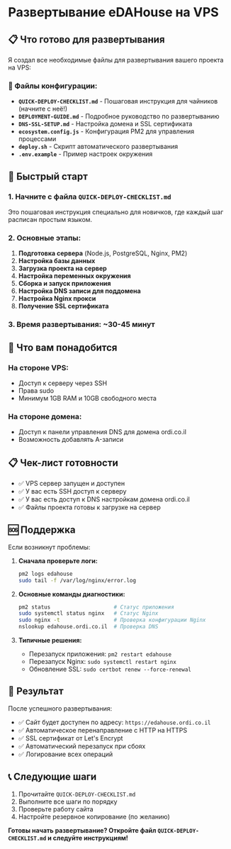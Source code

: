 # Развертывание eDAHouse на VPS

## 📋 Что готово для развертывания

Я создал все необходимые файлы для развертывания вашего проекта на VPS:

### 📁 Файлы конфигурации:
- **`QUICK-DEPLOY-CHECKLIST.md`** - Пошаговая инструкция для чайников (начните с неё!)
- **`DEPLOYMENT-GUIDE.md`** - Подробное руководство по развертыванию
- **`DNS-SSL-SETUP.md`** - Настройка домена и SSL сертификата
- **`ecosystem.config.js`** - Конфигурация PM2 для управления процессами
- **`deploy.sh`** - Скрипт автоматического развертывания
- **`.env.example`** - Пример настроек окружения

## 🚀 Быстрый старт

### 1. Начните с файла `QUICK-DEPLOY-CHECKLIST.md`
Это пошаговая инструкция специально для новичков, где каждый шаг расписан простым языком.

### 2. Основные этапы:
1. **Подготовка сервера** (Node.js, PostgreSQL, Nginx, PM2)
2. **Настройка базы данных** 
3. **Загрузка проекта на сервер**
4. **Настройка переменных окружения**
5. **Сборка и запуск приложения**
6. **Настройка DNS записи для поддомена**
7. **Настройка Nginx прокси**
8. **Получение SSL сертификата**

### 3. Время развертывания: ~30-45 минут

## 🔧 Что вам понадобится

### На стороне VPS:
- Доступ к серверу через SSH
- Права sudo
- Минимум 1GB RAM и 10GB свободного места

### На стороне домена:
- Доступ к панели управления DNS для домена ordi.co.il
- Возможность добавлять A-записи

## 📋 Чек-лист готовности

- ✅ VPS сервер запущен и доступен
- ✅ У вас есть SSH доступ к серверу  
- ✅ У вас есть доступ к DNS настройкам домена ordi.co.il
- ✅ Файлы проекта готовы к загрузке на сервер

## 🆘 Поддержка

Если возникнут проблемы:

1. **Сначала проверьте логи:**
   ```bash
   pm2 logs edahouse
   sudo tail -f /var/log/nginx/error.log
   ```

2. **Основные команды диагностики:**
   ```bash
   pm2 status                    # Статус приложения
   sudo systemctl status nginx   # Статус Nginx
   sudo nginx -t                 # Проверка конфигурации Nginx
   nslookup edahouse.ordi.co.il  # Проверка DNS
   ```

3. **Типичные решения:**
   - Перезапуск приложения: `pm2 restart edahouse`
   - Перезапуск Nginx: `sudo systemctl restart nginx`
   - Обновление SSL: `sudo certbot renew --force-renewal`

## 🎯 Результат

После успешного развертывания:
- ✅ Сайт будет доступен по адресу: `https://edahouse.ordi.co.il`
- ✅ Автоматическое перенаправление с HTTP на HTTPS
- ✅ SSL сертификат от Let's Encrypt
- ✅ Автоматический перезапуск при сбоях
- ✅ Логирование всех операций

## 📞 Следующие шаги

1. Прочитайте `QUICK-DEPLOY-CHECKLIST.md`
2. Выполните все шаги по порядку  
3. Проверьте работу сайта
4. Настройте резервное копирование (по желанию)

**Готовы начать развертывание? Откройте файл `QUICK-DEPLOY-CHECKLIST.md` и следуйте инструкциям!**